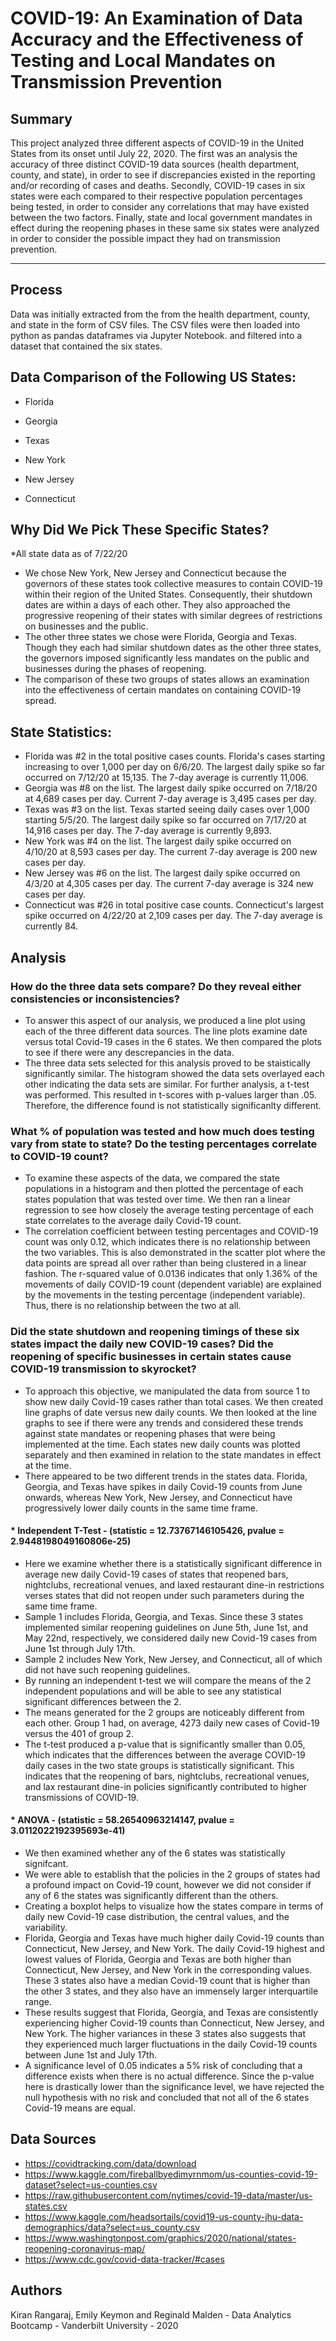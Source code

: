 # COVID-19: An Examination of Data Accuracy and the Effectiveness of Testing and Local Mandates on Transmission Prevention

## Summary ##

This project analyzed three different aspects of COVID-19 in the United States from its onset until July 22, 2020. The first was an analysis the accuracy of three distinct COVID-19 data sources (health department, county, and state), in order to see if discrepancies existed in the reporting and/or recording of cases and deaths. Secondly, COVID-19 cases in six states were each compared to their respective population percentages being tested, in order to consider any correlations that may have existed between the two factors. Finally, state and local government mandates in effect during the reopening phases in these same six states were analyzed in order to consider the possible impact they had on transmission prevention. 

---

## Process ##

Data was initially extracted from the from the health department, county, and state in the form of CSV files. The CSV files were then loaded into python as pandas dataframes via Jupyter Notebook.  and filtered into a dataset that contained the six states. 

## Data Comparison of the Following US States:
* Florida
* Georgia
* Texas

* New York
* New Jersey
* Connecticut

## Why Did We Pick These Specific States?
*All state data as of 7/22/20

* We chose New York, New Jersey and Connecticut because the governors of these states took collective measures to contain COVID-19 within their region of the United States. Consequently, their shutdown dates are within a days of each other. They also approached the progressive reopening of their states with similar degrees of restrictions on businesses and the public.
* The other three states we chose were Florida, Georgia and Texas. Though they each had similar shutdown dates as the other three states, the governors imposed significantly less mandates on the public and businesses during the phases of reopening. 
* The comparison of these two groups of states allows an examination into the effectiveness of certain mandates on containing COVID-19 spread.  

## State Statistics:
* Florida was #2 in the total positive cases counts. Florida's cases starting increasing to over 1,000 per day on 6/6/20.  The largest daily spike so far occurred on 7/12/20 at 15,135.  The 7-day average is currently 11,006.  
* Georgia was #8 on the list.  The largest daily spike occurred on 7/18/20 at 4,689 cases per day.  Current 7-day average is 3,495 cases per day.
* Texas was #3 on the list.  Texas started seeing daily cases over 1,000 starting 5/5/20.  The largest daily spike so far occurred on 7/17/20 at 14,916 cases per day.  The 7-day average is currently 9,893.
* New York was #4 on the list.  The largest daily spike occurred on 4/10/20 at 8,593 cases per day.  The current 7-day average is 200 new cases per day.
* New Jersey was #6  on the list.  The largest daily spike occurred on 4/3/20 at 4,305 cases per day.  The current 7-day average is 324 new cases per day.
* Connecticut was #26 in total positive case counts.  Connecticut's largest spike occurred on 4/22/20 at 2,109 cases per day.  The 7-day average is currently 84.

## Analysis ##
### How do the three data sets compare?  Do they reveal either consistencies or inconsistencies?
* To answer this aspect of our analysis, we produced a line plot using each of the three different data sources. The line plots examine date versus total Covid-19 cases in the 6 states. We then compared the plots to see if there were any descrepancies in the data.
* The three data sets selected for this analysis proved to be staistically significantly similar.  The histogram showed the data sets overlayed each other indicating the data sets are similar.  For further analysis, a t-test was performed.  This resulted in t-scores with p-values larger than .05.  Therefore, the difference found is not statistically significanlty different.

### What % of population was tested and how much does testing vary from state to state? Do the testing percentages correlate to COVID-19 count?
* To examine these aspects of the data, we compared the state populations in a histogram and then plotted the percentage of each states population that was tested over time. We then ran a linear regression to see how closely the average testing percentage of each state correlates to the average daily Covid-19 count.
* The correlation coefficient between testing percentages and COVID-19 count was only 0.12, which indicates there is no relationship between the two variables. This is also demonstrated in the scatter plot where the data points are spread all over rather than being clustered in a linear fashion. The r-squared value of 0.0136 indicates that only 1.36% of the movements of daily COVID-19 count (dependent variable) are explained by the movements in the testing percentage (independent variable). Thus, there is no relationship between the two at all.

### Did the state shutdown and reopening timings of these six states impact the daily new COVID-19 cases? Did the reopening of specific businesses in certain states cause COVID-19 transmission to skyrocket?
* To approach this objective, we manipulated the data from source 1 to show new daily Covid-19 cases rather than total cases. We then created line graphs of date versus new daily counts. We then looked at the line graphs to see if there were any trends and considered these trends against state mandates or reopening phases that were being implemented at the time. Each states new daily counts was plotted separately and then examined in relation to the state mandates in effect at the time.
* There appeared to be two different trends in the states data. Florida, Georgia, and Texas have spikes in daily Covid-19 counts from June onwards, whereas New York, New Jersey, and Connecticut have progressively lower daily counts in the same time frame.

#### * Independent T-Test - (statistic = 12.73767146105426, pvalue = 2.9448198049160806e-25)
* Here we examine whether there is a statistically significant difference in average new daily Covid-19 cases of states that reopened bars, nightclubs, recreational venues, and laxed restaurant dine-in restrictions verses states that did not reopen under such parameters during the same time frame.
* Sample 1 includes Florida, Georgia, and Texas. Since these 3 states implemented similar reopening guidelines on June 5th, June 1st, and May 22nd, respectively, we considered daily new Covid-19 cases from June 1st through July 17th.
* Sample 2 includes New York, New Jersey, and Connecticut, all of which did not have such reopening guidelines.
* By running an independent t-test we will compare the means of the 2 independent populations and will be able to see any statistical significant differences between the 2.
* The means generated for the 2 groups are noticeably different from each other. Group 1 had, on average, 4273 daily new cases of Covid-19 versus the 401 of group 2.
* The t-test produced a p-value that is significantly smaller than 0.05, which indicates that the differences between the average COVID-19 daily cases in the two state groups is statistically significant. This indicates that the reopening of bars, nightclubs, recreational venues, and lax restaurant dine-in policies significantly contributed to higher transmissions of COVID-19.

#### * ANOVA - (statistic = 58.26540963214147, pvalue = 3.0112022192395693e-41)
* We then examined whether any of the 6 states was statistically signifcant.
* We were able to establish that the policies in the 2 groups of states had a profound impact on Covid-19 count, however we did not consider if any of 6 the states was significantly different than the others.
* Creating a boxplot helps to visualize how the states compare in terms of daily new Covid-19 case distribution, the central values, and the variability.
* Florida, Georgia and Texas have much higher daily Covid-19 counts than Connecticut, New Jersey, and New York. The daily Covid-19 highest and lowest values of Florida, Georgia and Texas are both higher than Connecticut, New Jersey, and New York in the corresponding values. These 3 states also have a median Covid-19 count that is higher than the other 3 states, and they also have an immensely larger interquartile range.
* These results suggest that Florida, Georgia, and Texas are consistently experiencing higher Covid-19 counts than Connecticut, New Jersey, and New York. The higher variances in these 3 states also suggests that they experienced much larger fluctuations in the daily Covid-19 counts between June 1st and July 17th.
* A significance level of 0.05 indicates a 5% risk of concluding that a difference exists when there is no actual difference. Since the p-value here is drastically lower than the significance level, we have rejected the null hypothesis with no risk and concluded that not all of the 6 states Covid-19 means are equal.


## Data Sources ##
* https://covidtracking.com/data/download
* https://www.kaggle.com/fireballbyedimyrnmom/us-counties-covid-19-dataset?select=us-counties.csv
* https://raw.githubusercontent.com/nytimes/covid-19-data/master/us-states.csv
* https://www.kaggle.com/headsortails/covid19-us-county-jhu-data-demographics/data?select=us_county.csv
* https://www.washingtonpost.com/graphics/2020/national/states-reopening-coronavirus-map/
* https://www.cdc.gov/covid-data-tracker/#cases

## Authors ##
Kiran Rangaraj, Emily Keymon and Reginald Malden - Data Analytics Bootcamp - Vanderbilt University - 2020
